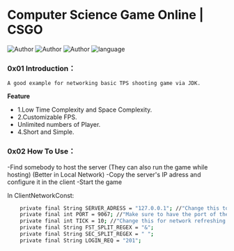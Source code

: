 # Computer Science Game Online | CSGO
![Author](https://img.shields.io/badge/Author-gansir-green) ![Author](https://img.shields.io/badge/Author-Potatovender-green) ![Author](https://img.shields.io/badge/Author-Darrevis-green)  ![language](https://img.shields.io/badge/OpenJDK-1.8.x-green)
### 0x01 Introduction：

```
A good example for networking basic TPS shooting game via JDK.
```

**Feature**

* 1.Low Time Complexity and Space Complexity.
* 2.Customizable FPS.
* Unlimited numbers of Player.
* 4.Short and Simple.



### 0x02 How To Use：
-Find somebody to host the server (They can also run the game while hosting) (Better in Local Network)
-Copy the server's IP adress and configure it in the client
-Start the game

In ClientNetworkConst:
```bash
    private final String SERVER_ADRESS = "127.0.0.1"; //"Change this to the server's IP address";
    private final int PORT = 9067; //"Make sure to have the port of the server configured (it is configured by default)"
    private final int TICK = 10; //"Change this for network refreshing rate"
    private final String FST_SPLIT_REGEX = "&";
    private final String SEC_SPLIT_REGEX = " ";
    private final String LOGIN_REQ = "201";
```

